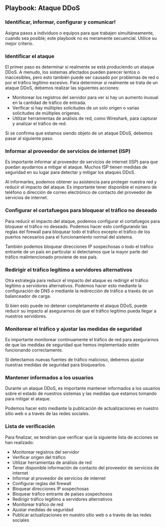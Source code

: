 
## Playbook: Ataque DDoS

### Identificar, informar, configurar y comunicar!
Asigna pasos a individuos o equipos para que trabajen simultáneamente, cuando sea posible; este playbook no es meramente secuencial. Utilice su mejor criterio.

### Identificar el ataque

El primer paso es determinar si realmente se está produciendo un ataque DDoS. A menudo, los sistemas afectados pueden parecer lentos o inaccesibles, pero esto también puede ser causado por problemas de red o por el tráfico legítimo excesivo. Para determinar si realmente se trata de un ataque DDoS, debemos realizar las siguientes acciones:

- Monitorear los registros del servidor para ver si hay un aumento inusual en la cantidad de tráfico de entrada.
- Verificar si hay múltiples solicitudes de un solo origen o varias solicitudes de múltiples orígenes.
- Utilizar herramientas de análisis de red, como Wireshark, para capturar y analizar el tráfico de red.

Si se confirma que estamos siendo objeto de un ataque DDoS, debemos pasar al siguiente paso.

### Informar al proveedor de servicios de internet (ISP)

Es importante informar al proveedor de servicios de internet (ISP) para que puedan ayudarnos a mitigar el ataque. Muchos ISP tienen medidas de seguridad en su lugar para detectar y mitigar los ataques DDoS. 

Al informarles, podemos obtener su asistencia para proteger nuestra red y reducir el impacto del ataque. Es importante tener disponible el número de teléfono o dirección de correo electrónico de contacto del proveedor de servicios de internet.

### Configurar el cortafuegos para bloquear el tráfico no deseado

Para reducir el impacto del ataque, podemos configurar el cortafuegos para bloquear el tráfico no deseado. Podemos hacer esto configurando las reglas del firewall para bloquear todo el tráfico excepto el tráfico de los puertos necesarios para el funcionamiento normal del sistema. 

También podemos bloquear direcciones IP sospechosas o todo el tráfico entrante de un país en particular si detectamos que la mayor parte del tráfico malintencionado proviene de ese país.

### Redirigir el tráfico legítimo a servidores alternativos

Otra estrategia para reducir el impacto del ataque es redirigir el tráfico legítimo a servidores alternativos. Podemos hacer esto mediante la configuración de DNS o mediante la redirección de tráfico a través de un balanceador de carga. 

Si bien esto puede no detener completamente el ataque DDoS, puede reducir su impacto al asegurarnos de que el tráfico legítimo pueda llegar a nuestros servidores.

### Monitorear el tráfico y ajustar las medidas de seguridad

Es importante monitorear continuamente el tráfico de red para asegurarnos de que las medidas de seguridad que hemos implementado estén funcionando correctamente. 

Si detectamos nuevas fuentes de tráfico malicioso, debemos ajustar nuestras medidas de seguridad para bloquearlos.

### Mantener informados a los usuarios

Durante un ataque DDoS, es importante mantener informados a los usuarios sobre el estado de nuestros sistemas y las medidas que estamos tomando para mitigar el ataque. 

Podemos hacer esto mediante la publicación de actualizaciones en nuestro sitio web o a través de las redes sociales.

### Lista de verificación

Para finalizar, se tendrían que verificar que la siguiente lista de acciones se han realizado:

- Monitorear registros del servidor
- Verificar origen del tráfico
- Utilizar herramientas de análisis de red
- Tener disponible información de contacto del proveedor de servicios de internet
- Informar al proveedor de servicios de internet
- Configurar reglas del firewall
- Bloquear direcciones IP sospechosas
- Bloquear tráfico entrante de países sospechosos
- Redirigir tráfico legítimo a servidores alternativos
- Monitorear tráfico de red
- Ajustar medidas de seguridad
- Publicar actualizaciones en nuestro sitio web o a través de las redes sociales
